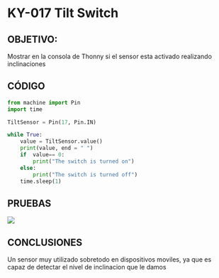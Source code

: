 # KY-017 Tilt Switch

## OBJETIVO:

Mostrar en la consola de Thonny si el sensor esta activado realizando inclinaciones

## CÓDIGO
```python
from machine import Pin
import time

TiltSensor = Pin(17, Pin.IN)

while True:
    value = TiltSensor.value()
    print(value, end = " ")
    if  value== 0:
        print("The switch is turned on")
    else:
        print("The switch is turned off")
    time.sleep(1)      
```

## PRUEBAS

![](./Imagenes/.gif)

## CONCLUSIONES
Un sensor muy utilizado sobretodo en dispositivos moviles, ya que es capaz de detectar el nivel de inclinacion que le damos
